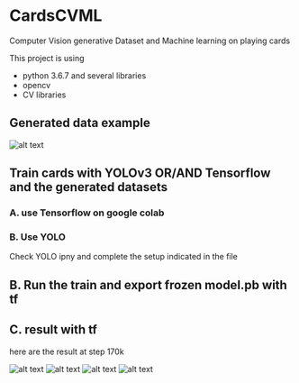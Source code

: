 # CardsCVML

Computer Vision generative Dataset and Machine learning on playing cards

This project is using
  - python 3.6.7 and several libraries
  - opencv
  - CV libraries
  
## Generated data example
![alt text](https://raw.githubusercontent.com/hugofloter/CardsCVML/master/data_ex/hand_ex.jpg)
  
 
## Train cards with YOLOv3 OR/AND Tensorflow and the generated datasets
### A. use Tensorflow on google colab
### B. Use YOLO 
Check YOLO ipny and complete the setup indicated in the file

## B. Run the train and export  frozen model.pb with tf
## C. result with tf
here are the result at step 170k

![alt text](https://raw.githubusercontent.com/hugofloter/CardsCVML/master/data_ex/ML/result3.jpg)
![alt text](https://raw.githubusercontent.com/hugofloter/CardsCVML/master/data_ex/ML/result1.jpg)
![alt text](https://raw.githubusercontent.com/hugofloter/CardsCVML/master/data_ex/ML/result2.jpg)
![alt text](https://raw.githubusercontent.com/hugofloter/CardsCVML/master/data_ex/ML/result4.jpg)
